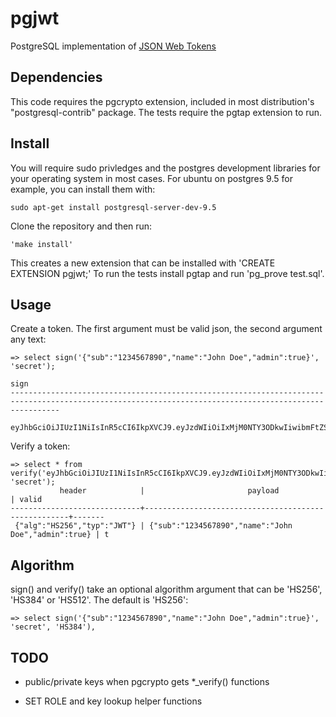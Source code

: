 # pgjwt
PostgreSQL implementation of [JSON Web Tokens](https://jwt.io/)

## Dependencies

This code requires the pgcrypto extension, included in most
distribution's "postgresql-contrib" package.  The tests require the
pgtap extension to run.

## Install

You will require sudo privledges and the postgres development
libraries for your operating system in most cases.  For ubuntu on
postgres 9.5 for example, you can install them with:

    sudo apt-get install postgresql-server-dev-9.5

Clone the repository and then run:

    'make install'

This creates a new extension that can be installed with 'CREATE
EXTENSION pgjwt;' To run the tests install pgtap and run 'pg_prove
test.sql'.


## Usage

Create a token.  The first argument must be valid json, the second argument any text:

    => select sign('{"sub":"1234567890","name":"John Doe","admin":true}', 'secret');
                                                                            sign
    -------------------------------------------------------------------------------------------------------------------------------------------------------
     eyJhbGciOiJIUzI1NiIsInR5cCI6IkpXVCJ9.eyJzdWIiOiIxMjM0NTY3ODkwIiwibmFtZSI6IkpvaG4gRG9lIiwiYWRtaW4iOnRydWV9.TJVA95OrM7E2cBab30RMHrHDcEfxjoYZgeFONFh7HgQ

Verify a token:

    => select * from verify('eyJhbGciOiJIUzI1NiIsInR5cCI6IkpXVCJ9.eyJzdWIiOiIxMjM0NTY3ODkwIiwibmFtZSI6IkpvaG4gRG9lIiwiYWRtaW4iOnRydWV9.TJVA95OrM7E2cBab30RMHrHDcEfxjoYZgeFONFh7HgQ', 'secret');
               header            |                       payload                       | valid
    -----------------------------+-----------------------------------------------------+-------
     {"alg":"HS256","typ":"JWT"} | {"sub":"1234567890","name":"John Doe","admin":true} | t

Algorithm
---------

sign() and verify() take an optional algorithm argument that can be
'HS256', 'HS384' or 'HS512'.  The default is 'HS256':

    => select sign('{"sub":"1234567890","name":"John Doe","admin":true}', 'secret', 'HS384'),


## TODO

* public/private keys when pgcrypto gets *_verify() functions

* SET ROLE and key lookup helper functions
